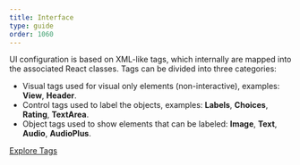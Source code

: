 ```yaml
---
title: Interface
type: guide
order: 1060
---
```


UI configuration is based on XML-like tags, which internally are mapped into the associated React classes. Tags can be divided into three categories:

- Visual tags used for visual only elements
(non-interactive), examples: **View**, **Header**. 
- Control tags used to label the objects, examples: **Labels**, **Choices**, **Rating**, **TextArea**. 
- Object tags used to show elements that can be labeled: **Image**, **Text**, **Audio**, **AudioPlus**.

<a class="button" href="/tags/">Explore Tags</a>
